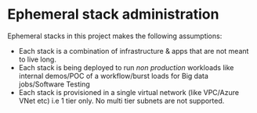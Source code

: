 #  Ephemeral stack administration

Ephemeral stacks in this project makes the following assumptions:
- Each stack is a combination of infrastructure & apps that are not meant to live long. 
- Each stack is being deployed to run *non production* workloads like internal demos/POC of a workflow/burst loads for Big data jobs/Software Testing 
- Each stack is provisioned in a single virtual network (like VPC/Azure VNet etc) i.e 1 tier only. No multi tier subnets are not supported.
